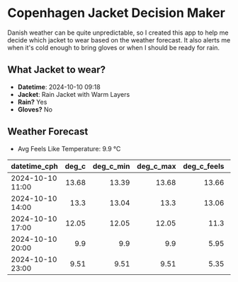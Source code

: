 
# Copenhagen Jacket Decision Maker

Danish weather can be quite unpredictable, so I created this app to help me decide which jacket to wear based on the weather forecast. 
It also alerts me when it's cold enough to bring gloves or when I should be ready for rain.

## What Jacket to wear?

- **Datetime**: 2024-10-10 09:18
- **Jacket**: Rain Jacket with Warm Layers
- **Rain?** Yes
- **Gloves?** No

## Weather Forecast
- Avg Feels Like Temperature: 9.9 °C

| datetime_cph     |   deg_c |   deg_c_min |   deg_c_max |   deg_c_feels | weather   | wind   | rain   |
|:-----------------|--------:|------------:|------------:|--------------:|:----------|:-------|:-------|
| 2024-10-10 11:00 |   13.68 |       13.39 |       13.68 |         13.66 | Rain      | Low    | Medium |
| 2024-10-10 14:00 |   13.3  |       13.04 |       13.3  |         13.06 | Rain      | High   | Low    |
| 2024-10-10 17:00 |   12.05 |       12.05 |       12.05 |         11.3  | Clouds    | High   | None   |
| 2024-10-10 20:00 |    9.9  |        9.9  |        9.9  |          5.95 | Clouds    | High   | None   |
| 2024-10-10 23:00 |    9.51 |        9.51 |        9.51 |          5.35 | Clouds    | High   | None   |
        
